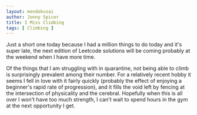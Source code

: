 ```yaml
---
layout: mendokusai
author: Jonny Spicer
title: I Miss Climbing
tags: [ Climbing ]
---
```

Just a short one today because I had a million things to do today and it's super late, the next edition of Leetcode solutions
will be coming probably at the weekend when I have more time.

Of the things that I am struggling with in quarantine, not being able to climb is surprisingly prevalent among their
number. For a relatively recent hobby it seems I fell in love with it fairly quickly (probably the effect of enjoying
a beginner's rapid rate of progression), and it fills the void left by fencing at the intersection of physicality
and the cerebral. Hopefully when this is all over I won't have too much strength, I can't wait to spend hours in the
gym at the next opportunity I get.
